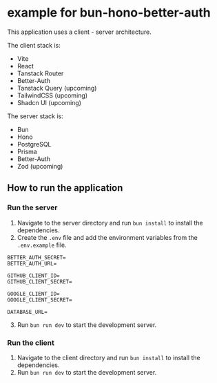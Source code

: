 
# example for bun-hono-better-auth

This application uses a client - server architecture.

The client stack is:

- Vite
- React
- Tanstack Router
- Better-Auth
- Tanstack Query (upcoming)
- TailwindCSS (upcoming)
- Shadcn UI (upcoming)

The server stack is:

- Bun
- Hono
- PostgreSQL
- Prisma
- Better-Auth
- Zod (upcoming)

## How to run the application

### Run the server

1. Navigate to the server directory and run `bun install` to install the dependencies.
2. Create the `.env` file and add the environment variables from the `.env.example` file.

```
BETTER_AUTH_SECRET=
BETTER_AUTH_URL=

GITHUB_CLIENT_ID=
GITHUB_CLIENT_SECRET=

GOOGLE_CLIENT_ID=
GOOGLE_CLIENT_SECRET=

DATABASE_URL=
```

3. Run `bun run dev` to start the development server.

### Run the client

1. Navigate to the client directory and run `bun install` to install the dependencies.
2. Run `bun run dev` to start the development server.
